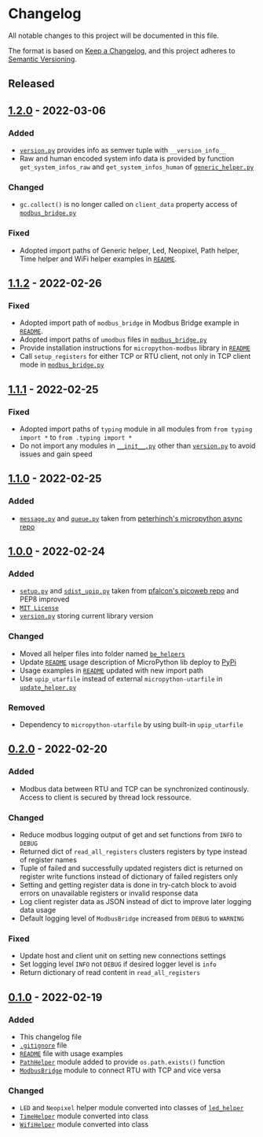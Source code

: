 # Changelog
All notable changes to this project will be documented in this file.

The format is based on [Keep a Changelog](https://keepachangelog.com/en/1.0.0/),
and this project adheres to [Semantic Versioning](https://semver.org/spec/v2.0.0.html).

<!--
## [x.y.z] - yyyy-mm-dd
### Added
### Changed
### Removed
### Fixed
-->

## Released
## [1.2.0] - 2022-03-06
### Added
- [`version.py`](be_helpers/version.py) provides info as semver tuple with
  `__version_info__`
- Raw and human encoded system info data is provided by function
  `get_system_infos_raw` and `get_system_infos_human` of
  [`generic_helper.py`](be_helpers/generic_helper.py)

### Changed
- `gc.collect()` is no longer called on `client_data` property access of
  [`modbus_bridge.py`](be_helpers/modbus_bridge.py)

### Fixed
- Adopted import paths of Generic helper, Led, Neopixel, Path helper, Time
  helper and WiFi helper examples in [`README`](README.md).

## [1.1.2] - 2022-02-26
### Fixed
- Adopted import path of `modbus_bridge` in Modbus Bridge example in
  [`README`](README.md).
- Adopted import paths of `umodbus` files in
  [`modbus_bridge.py`](be_helpers/modbus_bridge.py)
- Provide installation instructions for `micropython-modbus` library in
  [`README`](README.md)
- Call `setup_registers` for either TCP or RTU client, not only in TCP client
  mode in [`modbus_bridge.py`](be_helpers/modbus_bridge.py)

## [1.1.1] - 2022-02-25
### Fixed
- Adopted import paths of `typing` module in all modules from
 `from typing import *` to `from .typing import *`
- Do not import any modules in [`__init__.py`](be_helpers/__init__.py) other
  than [`version.py`](be_helpers/version.py) to avoid issues and gain speed

## [1.1.0] - 2022-02-25
### Added
- [`message.py`](be_helpers/message.py) and [`queue.py`](be_helpers/queue.py)
  taken from [peterhinch's micropython async repo][ref-peterhinch-async]

## [1.0.0] - 2022-02-24
### Added
- [`setup.py`](setup.py) and [`sdist_upip.py`](sdist_upip.py) taken from
  [pfalcon's picoweb repo][ref-pfalcon-picoweb-sdist-upip] and PEP8 improved
- [`MIT License`](LICENSE)
- [`version.py`](be_helpers/version.py) storing current library version

### Changed
- Moved all helper files into folder named [`be_helpers`](be_helpers)
- Update [`README`](README.md) usage description of MicroPython lib deploy to
  [PyPi][ref-pypi]
- Usage examples in [`README`](README.md) updated with new import path
- Use `upip_utarfile` instead of external `micropython-utarfile` in
  [`update_helper.py`](be_helpers/update_helper.py)

### Removed
- Dependency to `micropython-utarfile` by using built-in `upip_utarfile`

## [0.2.0] - 2022-02-20
### Added
- Modbus data between RTU and TCP can be synchronized continously. Access to
  client is secured by thread lock ressource.

### Changed
- Reduce modbus logging output of get and set functions from `INFO` to `DEBUG`
- Returned dict of `read_all_registers` clusters registers by type instead of
  register names
- Tuple of failed and successfully updated registers dict is returned on
  register write functions instead of dictionary of failed registers only
- Setting and getting register data is done in try-catch block to avoid errors
  on unavailable registers or invalid response data
- Log client register data as JSON instead of dict to improve later logging
  data usage
- Default logging level of `ModbusBridge` increased from `DEBUG` to `WARNING`

### Fixed
- Update host and client unit on setting new connections settings
- Set logging level `INFO` not `DEBUG` if desired logger level is `info`
- Return dictionary of read content in `read_all_registers`

## [0.1.0] - 2022-02-19
### Added
- This changelog file
- [`.gitignore`](.gitignore) file
- [`README`](README.md) file with usage examples
- [`PathHelper`](path_helper.py) module added to provide `os.path.exists()`
  function
- [`ModbusBridge`](modbus_bridge.py) module to connect RTU with TCP and vice
  versa

### Changed
- `LED` and `Neopixel` helper module converted into classes of
  [`led_helper`](led_helper.py)
- [`TimeHelper`](time_helper.py) module converted into class
- [`WifiHelper`](wifi_helper.py) module converted into class

<!-- Links -->
[Unreleased]: https://github.com/brainelectronics/micropython-modules/compare/1.2.0...develop

[1.2.0]: https://github.com/brainelectronics/micropython-modules/tree/1.2.0
[1.1.2]: https://github.com/brainelectronics/micropython-modules/tree/1.1.2
[1.1.1]: https://github.com/brainelectronics/micropython-modules/tree/1.1.1
[1.1.0]: https://github.com/brainelectronics/micropython-modules/tree/1.1.0
[1.0.0]: https://github.com/brainelectronics/micropython-modules/tree/1.0.0
[0.2.0]: https://github.com/brainelectronics/micropython-modules/tree/0.2.0
[0.1.0]: https://github.com/brainelectronics/micropython-modules/tree/0.1.0

[ref-pypi]: https://pypi.org/
[ref-pfalcon-picoweb-sdist-upip]: https://github.com/pfalcon/picoweb/blob/b74428ebdde97ed1795338c13a3bdf05d71366a0/sdist_upip.py
[ref-peterhinch-async]: https://github.com/peterhinch/micropython-async/tree/a87bda1b716090da27fd288cc8b19b20525ea20c/v3/primitives

